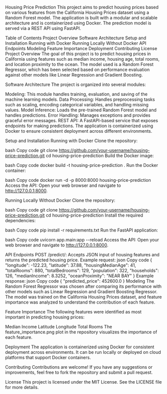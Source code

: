 Housing Price Prediction
This project aims to predict housing prices based on various features from the California Housing Prices dataset using a Random Forest model. The application is built with a modular and scalable architecture and is containerized using Docker. The prediction model is served via a REST API using FastAPI.

Table of Contents
Project Overview
Software Architecture
Setup and Installation
Running with Docker
Running Locally Without Docker
API Endpoints
Modeling
Feature Importance
Deployment
Contributing
License
Project Overview
The goal of this project is to predict housing prices in California using features such as median income, housing age, total rooms, and location proximity to the ocean. The model used is a Random Forest Regressor, which has been selected based on performance evaluation against other models like Linear Regression and Gradient Boosting.

Software Architecture
The project is organized into several modules:

Modeling: This module handles training, evaluation, and saving of the machine learning models.
Data Processing: Handles preprocessing tasks such as scaling, encoding categorical variables, and handling missing values.
Model Inference: Loads the pre-trained Random Forest model and handles predictions.
Error Handling: Manages exceptions and provides graceful error messages.
REST API: A FastAPI-based service that exposes endpoints for making predictions.
The application is containerized using Docker to ensure consistent deployment across different environments.

Setup and Installation
Running with Docker
Clone the repository:

bash
Copy code
git clone https://github.com/your-username/housing-price-prediction.git
cd housing-price-prediction
Build the Docker image:

bash
Copy code
docker build -t housing-price-prediction .
Run the Docker container:

bash
Copy code
docker run -d -p 8000:8000 housing-price-prediction
Access the API:
Open your web browser and navigate to http://127.0.0.1:8000.

Running Locally Without Docker
Clone the repository:

bash
Copy code
git clone https://github.com/your-username/housing-price-prediction.git
cd housing-price-prediction
Install the required dependencies:

bash
Copy code
pip install -r requirements.txt
Run the FastAPI application:

bash
Copy code
uvicorn app.main:app --reload
Access the API:
Open your web browser and navigate to http://127.0.0.1:8000.

API Endpoints
POST /predict/: Accepts JSON input of housing features and returns the predicted housing price.
Example request:
json
Copy code
{
  "longitude": -122.23,
  "latitude": 37.88,
  "housingMedianAge": 41,
  "totalRooms": 880,
  "totalBedrooms": 129,
  "population": 322,
  "households": 126,
  "medianIncome": 8.3252,
  "oceanProximity": "NEAR BAY"
}
Example response:
json
Copy code
{
  "predicted_price": 452600.0
}
Modeling
The Random Forest Regressor was chosen after comparing its performance with other models such as Linear Regression and Gradient Boosting Regressor. The model was trained on the California Housing Prices dataset, and feature importance was analyzed to understand the contribution of each feature.

Feature Importance
The following features were identified as most important in predicting housing prices:

Median Income
Latitude
Longitude
Total Rooms
The feature_importance.png plot in the repository visualizes the importance of each feature.

Deployment
The application is containerized using Docker for consistent deployment across environments. It can be run locally or deployed on cloud platforms that support Docker containers.

Contributing
Contributions are welcome! If you have any suggestions or improvements, feel free to fork the repository and submit a pull request.

License
This project is licensed under the MIT License. See the LICENSE file for more details.